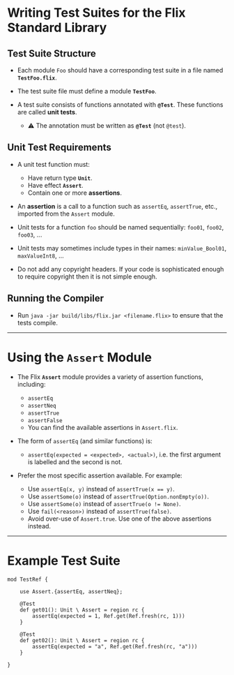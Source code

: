 # Writing Test Suites for the Flix Standard Library

## Test Suite Structure

* Each module `Foo` should have a corresponding test suite in a file named **`TestFoo.flix`**.
* The test suite file must define a module **`TestFoo`**.
* A test suite consists of functions annotated with **`@Test`**. These functions are called **unit tests**.

    * ⚠️ The annotation must be written as **`@Test`** (not `@test`).

## Unit Test Requirements

* A unit test function must:

    * Have return type **`Unit`**.
    * Have effect **`Assert`**.
    * Contain one or more **assertions**.

* An **assertion** is a call to a function such as `assertEq`, `assertTrue`, etc., imported from the `Assert` module.

* Unit tests for a function `foo` should be named sequentially: `foo01`, `foo02`, `foo03`, ...

* Unit tests may sometimes include types in their names: `minValue_Bool01`, `maxValueInt8`, ...

* Do not add any copyright headers. If your code is sophisticated enough to require copyright then it is not simple enough.

## Running the Compiler

* Run `java -jar build/libs/flix.jar <filename.flix>` to ensure that the tests compile.

---

# Using the `Assert` Module

* The Flix **`Assert`** module provides a variety of assertion functions, including:

    * `assertEq`
    * `assertNeq`
    * `assertTrue`
    * `assertFalse`
    * You can find the available assertions in `Assert.flix`.

* The form of `assertEq` (and similar functions) is:

    * `assertEq(expected = <expected>, <actual>)`, i.e. the first argument is labelled and the second is not.

* Prefer the most specific assertion available. For example:

    * Use `assertEq(x, y)` instead of `assertTrue(x == y)`.
    * Use `assertSome(o)` instead of `assertTrue(Option.nonEmpty(o))`.
    * Use `assertSome(o)` instead of `assertTrue(o != None)`.
    * Use `fail(<reason>)` instead of `assertTrue(false)`.
    * Avoid over-use of `Assert.true`. Use one of the above assertions instead.

---

# Example Test Suite

```flix
mod TestRef {

    use Assert.{assertEq, assertNeq};

    @Test
    def get01(): Unit \ Assert = region rc {
        assertEq(expected = 1, Ref.get(Ref.fresh(rc, 1)))
    }

    @Test
    def get02(): Unit \ Assert = region rc {
        assertEq(expected = "a", Ref.get(Ref.fresh(rc, "a")))
    }

}
```
